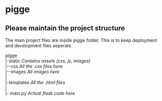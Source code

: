 # pigge

## Please maintain the project structure

The main project files are inside pigge folder. This is to keep deployment and development files seperate.

pigge <br>
|-static *Contains assets (css, js, images)*<br>
|--css *All the .css files here*<br>
|--images *All images here*<br>
|<br>
|-templates *All the .html files*<br>
|<br>
|- main.py *Actual flask code here*<br>